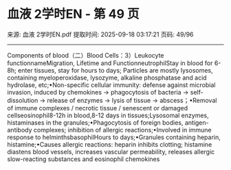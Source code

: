 # 血液 2学时EN - 第 49 页

来源: 血液 2学时EN.pdf
提取时间: 2025-09-18 03:17:21
页码: 49/96

---

Components of blood（二）Blood Cells：3）Leukocyte functionnameMigration, Lifetime and FunctionneutrophilStay in blood for 6-8h; enter tissues, stay for hours to days; Particles are mostly lysosomes, containing myeloperoxidase, lysozyme, alkaline phosphatase and acid hydrolase, etc;•Non-specific cellular immunity: defense against microbial invasion, induced by chemokines → phagocytosis of bacteria → self-dissolution → release of enzymes → lysis of tissue → abscess；•Removal of immune complexes / necrotic tissue / senescent or damaged cellseosinophil8-12h in blood,8-12 days in tissues;Lysosomal enzymes, histaminases in the granules;•Phagocytosis of foreign bodies, antigen-antibody complexes; inhibition of allergic reactions;•Involved in immune response to helminthsbasophilHours to days;•Granules containing heparin, histamine;•Causes allergic reactions: heparin inhibits clotting; histamine diastens blood vessels, increases vascular permeability, releases allergic slow-reacting substances and eosinophil chemokines